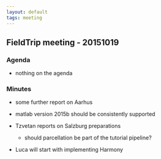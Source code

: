 ```yaml
---
layout: default
tags: meeting
---
```



## FieldTrip meeting - 20151019

### Agenda

*  nothing on the agenda

### Minutes

*  some further report on Aarhus

*  matlab version 2015b should be consistently supported

*  Tzvetan reports on Salzburg preparations
    * should parcellation be part of the tutorial pipeline?

*  Luca will start with implementing Harmony


